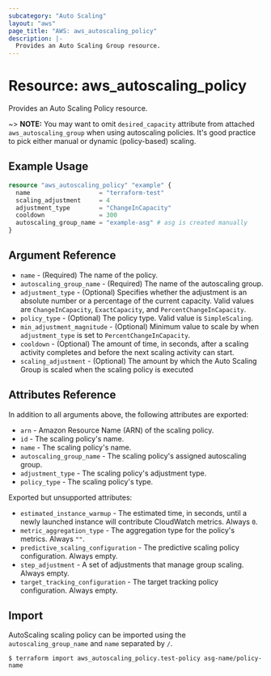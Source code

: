```yaml
---
subcategory: "Auto Scaling"
layout: "aws"
page_title: "AWS: aws_autoscaling_policy"
description: |-
  Provides an Auto Scaling Group resource.
---
```


# Resource: aws_autoscaling_policy

Provides an Auto Scaling Policy resource.

~> **NOTE:** You may want to omit `desired_capacity` attribute from attached `aws_autoscaling_group`
when using autoscaling policies. It's good practice to pick either manual or dynamic (policy-based) scaling.

## Example Usage

```terraform
resource "aws_autoscaling_policy" "example" {
  name                   = "terraform-test"
  scaling_adjustment     = 4
  adjustment_type        = "ChangeInCapacity"
  cooldown               = 300
  autoscaling_group_name = "example-asg" # asg is created manually
}
```

## Argument Reference

* `name` - (Required) The name of the policy.
* `autoscaling_group_name` - (Required) The name of the autoscaling group.
* `adjustment_type` - (Optional) Specifies whether the adjustment is an absolute number or a percentage of the current capacity. Valid values are `ChangeInCapacity`, `ExactCapacity`, and `PercentChangeInCapacity`.
* `policy_type` - (Optional) The policy type. Valid value is `SimpleScaling`.
* `min_adjustment_magnitude` - (Optional) Minimum value to scale by when `adjustment_type` is set to `PercentChangeInCapacity`.
* `cooldown` - (Optional) The amount of time, in seconds, after a scaling activity completes and before the next scaling activity can start.
* `scaling_adjustment` - (Optional) The amount by which the Auto Scaling Group is scaled when the scaling policy is executed

## Attributes Reference

In addition to all arguments above, the following attributes are exported:

* `arn` - Amazon Resource Name (ARN) of the scaling policy.
* `id` - The scaling policy's name.
* `name` - The scaling policy's name.
* `autoscaling_group_name` - The scaling policy's assigned autoscaling group.
* `adjustment_type` - The scaling policy's adjustment type.
* `policy_type` - The scaling policy's type.

Exported but unsupported attributes:

* `estimated_instance_warmup` - The estimated time, in seconds, until a newly launched instance will contribute CloudWatch metrics. Always `0`.
* `metric_aggregation_type` - The aggregation type for the policy's metrics. Always `""`.
* `predictive_scaling_configuration` - The predictive scaling policy configuration. Always empty.
* `step_adjustment` - A set of adjustments that manage group scaling. Always empty.
* `target_tracking_configuration` - The target tracking policy configuration. Always empty.

## Import

AutoScaling scaling policy can be imported using the `autoscaling_group_name` and `name` separated by `/`.

```
$ terraform import aws_autoscaling_policy.test-policy asg-name/policy-name
```
